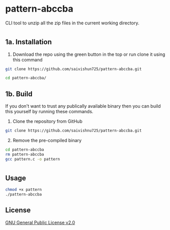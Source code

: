 # pattern-abccba

CLI tool to unzip all the zip files in the current working directory.

#


#

## 1a. Installation

1. Download the repo using the green button in the top or run clone it using this command

```bash
git clone https://github.com/saivishun725/pattern-abccba.git
```

```bash
cd pattern-abccba/
```

## 1b. Build

If you don't want to trust any publically available binary then you can build this yourself by running these commands.

1. Clone the repository from GitHub

```bash
git clone https://github.com/saivishnu725/pattern-abccba.git
```

2. Remove the pre-compiled binary

```bash
cd pattern-abccba
rm pattern-abccba
gcc pattern.c -o pattern
```

#

## Usage

```bash
chmod +x pattern
./pattern-abccba
```

## License

[GNU General Public License v2.0](https://choosealicense.com/licenses/gpl-2.0/)

